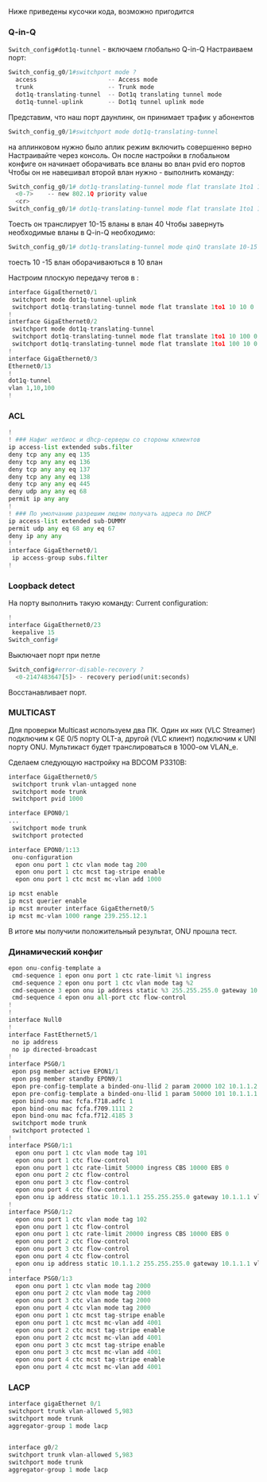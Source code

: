Ниже приведены кусочки кода, возможно пригодится
### Q-in-Q


`Switch_config#dot1q-tunnel` - включаем глобально Q-in-Q
Настраиваем порт:
```python
Switch_config_g0/1#switchport mode ?
  access                    -- Access mode
  trunk                     -- Trunk mode
  dot1q-translating-tunnel  -- Dot1q translating tunnel mode
  dot1q-tunnel-uplink       -- Dot1q tunnel uplink mode
```
Представим, что наш порт даунлинк, он принимает трафик у абонентов
```python
Switch_config_g0/1#switchport mode dot1q-translating-tunnel
```
на аплинковом нужно было аплик режим включить совершенно верно
Настраивайте через консоль.
Он после настройки в глобальном конфиге он начинает оборачивать все вланы во влан pvid его портов
Чтобы он не навешивал второй влан нужно - выполнить команду:
```python
Switch_config_g0/1# dot1q-translating-tunnel mode flat translate 1to1 10-15 40 ?
  <0-7>    -- new 802.1Q priority value
  <cr>
Switch_config_g0/1# dot1q-translating-tunnel mode flat translate 1to1 10-15 40
```
Тоесть он транслирует 10-15 вланы в влан 40
Чтобы завернуть необходимые вланы в Q-in-Q необходимо:
```python
Switch_config_g0/1# dot1q-translating-tunnel mode qinQ translate 10-15  10
```
тоесть  10 -15 влан оборачиваються в 10 влан

Настроим плоскую передачу тегов в :
```python
interface GigaEthernet0/1
 switchport mode dot1q-tunnel-uplink
 switchport dot1q-translating-tunnel mode flat translate 1to1 10 10 0
!
interface GigaEthernet0/2
 switchport mode dot1q-translating-tunnel
 switchport dot1q-translating-tunnel mode flat translate 1to1 10 100 0
 switchport dot1q-translating-tunnel mode flat translate 1to1 100 10 0
!
interface GigaEthernet0/3
Ethernet0/13
!
dot1q-tunnel
vlan 1,10,100
!

```



### ACL
```python
!
! ### Нафиг нетбиос и dhcp-серверы со стороны клиентов
ip access-list extended subs.filter
deny tcp any any eq 135
deny tcp any any eq 136
deny tcp any any eq 137
deny tcp any any eq 138
deny tcp any any eq 445
deny udp any any eq 68
permit ip any any
!
! ### По умолчанию разрешим людям получать адреса по DHCP
ip access-list extended sub-DUMMY
permit udp any eq 68 any eq 67
deny ip any any
!
interface GigaEthernet0/1
 ip access-group subs.filter
!

```


### Loopback detect

На порту выполнить такую команду:
Current configuration:
```python
!
interface GigaEthernet0/23
 keepalive 15
Switch_config#
```
Выключает порт при петле

```python
Switch_config#error-disable-recovery ?
  <0-2147483647[5]> - recovery period(unit:seconds)
```
Восстанавливает порт.

### MULTICAST
Для проверки Multicast используем два ПК. Один их них (VLC Streamer) подключим к GE 0/5 порту OLT-а, другой (VLC клиент) подключим к UNI порту ONU. Мультикаст будет  транслироваться в 1000-ом VLAN_е.

Сделаем следующую настройку на BDCOM P3310B:
```python
interface GigaEthernet0/5
 switchport trunk vlan-untagged none
 switchport mode trunk
 switchport pvid 1000

interface EPON0/1
...
 switchport mode trunk
 switchport protected

interface EPON0/1:13
 onu-configuration
  epon onu port 1 ctc vlan mode tag 200
  epon onu port 1 ctc mcst tag-stripe enable
  epon onu port 1 ctc mcst mc-vlan add 1000

ip mcst enable
ip mcst querier enable
ip mcst mrouter interface GigaEthernet0/5
ip mcst mc-vlan 1000 range 239.255.12.1
```

В итоге мы получили положительный результат, ONU прошла тест.

### Динамический конфиг

```python
epon onu-config-template a
 cmd-sequence 1 epon onu port 1 ctc rate-limit %1 ingress
 cmd-sequence 2 epon onu port 1 ctc vlan mode tag %2
 cmd-sequence 3 epon onu ip address static %3 255.255.255.0 gateway 10.1.1.1 vlan 1
 cmd-sequence 4 epon onu all-port ctc flow-control
!
!
interface Null0
!
interface FastEthernet5/1
 no ip address
 no ip directed-broadcast
!
interface PSG0/1
 epon psg member active EPON1/1
 epon psg member standby EPON9/1
 epon pre-config-template a binded-onu-llid 2 param 20000 102 10.1.1.2
 epon pre-config-template a binded-onu-llid 1 param 50000 101 10.1.1.1
 epon bind-onu mac fcfa.f718.adfc 1
 epon bind-onu mac fcfa.f709.1111 2
 epon bind-onu mac fcfa.f712.4185 3
 switchport mode trunk
 switchport protected 1
!
interface PSG0/1:1
  epon onu port 1 ctc vlan mode tag 101
  epon onu port 1 ctc flow-control
  epon onu port 1 ctc rate-limit 50000 ingress CBS 10000 EBS 0
  epon onu port 2 ctc flow-control
  epon onu port 3 ctc flow-control
  epon onu port 4 ctc flow-control
  epon onu ip address static 10.1.1.1 255.255.255.0 gateway 10.1.1.1 vlan 1
!
interface PSG0/1:2
  epon onu port 1 ctc vlan mode tag 102
  epon onu port 1 ctc flow-control
  epon onu port 1 ctc rate-limit 20000 ingress CBS 10000 EBS 0
  epon onu port 2 ctc flow-control
  epon onu port 3 ctc flow-control
  epon onu port 4 ctc flow-control
  epon onu ip address static 10.1.1.2 255.255.255.0 gateway 10.1.1.1 vlan 1
!
interface PSG0/1:3
  epon onu port 1 ctc vlan mode tag 2000
  epon onu port 2 ctc vlan mode tag 2000
  epon onu port 3 ctc vlan mode tag 2000
  epon onu port 4 ctc vlan mode tag 2000
  epon onu port 1 ctc mcst tag-stripe enable
  epon onu port 1 ctc mcst mc-vlan add 4001
  epon onu port 2 ctc mcst tag-stripe enable
  epon onu port 2 ctc mcst mc-vlan add 4001
  epon onu port 3 ctc mcst tag-stripe enable
  epon onu port 3 ctc mcst mc-vlan add 4001
  epon onu port 4 ctc mcst tag-stripe enable
  epon onu port 4 ctc mcst mc-vlan add 4001

```



### LACP

```python
interface gigaEthernet 0/1
switchport trunk vlan-allowed 5,983
switchport mode trunk
aggregator-group 1 mode lacp


interface g0/2
switchport trunk vlan-allowed 5,983
switchport mode trunk
aggregator-group 1 mode lacp
```

